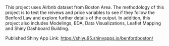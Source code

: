 
This project uses Airbnb dataset from Boston Area. The methodology of this project is to test the reivews and price variables to see if they follow the Benford Law and explore further details of the output. In addition, this project also includes Modelings, EDA, Data Visualizations, Leaflet Mapping and Shiny Dashboard Building.

Published Shiny App Link:     https://shiyu95.shinyapps.io/benfordboston/ 

